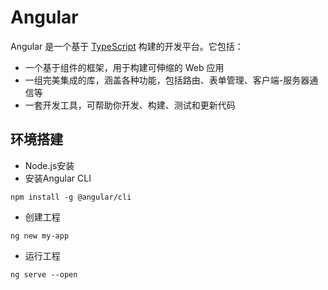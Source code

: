 # Angular



Angular 是一个基于 [TypeScript](https://www.typescriptlang.org/) 构建的开发平台。它包括：

- 一个基于组件的框架，用于构建可伸缩的 Web 应用
- 一组完美集成的库，涵盖各种功能，包括路由、表单管理、客户端-服务器通信等
- 一套开发工具，可帮助你开发、构建、测试和更新代码



## 环境搭建

* Node.js安装
* 安装Angular CLI

```shell
npm install -g @angular/cli
```



* 创建工程

```shell
ng new my-app
```

* 运行工程

```shell
ng serve --open
```

